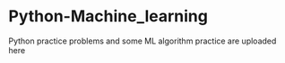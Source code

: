 # Python-Machine_learning
Python practice problems and some ML algorithm practice are uploaded here
